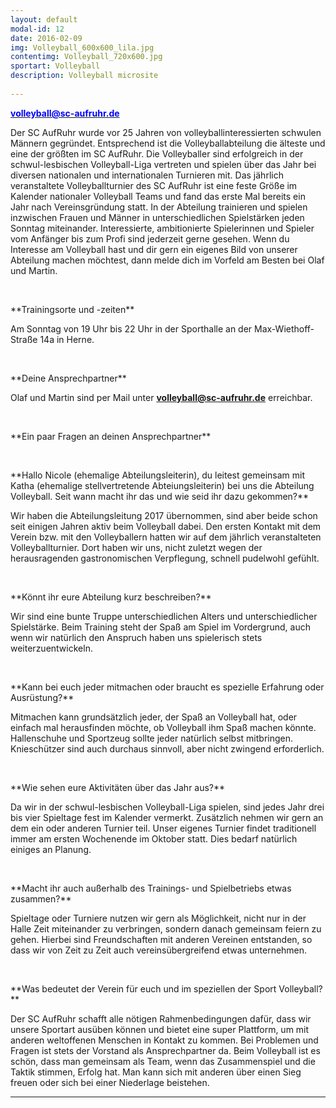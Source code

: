 ```yaml
---
layout: default
modal-id: 12
date: 2016-02-09
img: Volleyball_600x600_lila.jpg
contentimg: Volleyball_720x600.jpg
sportart: Volleyball
description: Volleyball microsite
             
---
```


<p><b><a href="mailto:Volleyball@sc-aufruhr.de"><font color="#0000FF">volleyball@sc-aufruhr.de</font></a></b></p>
Der SC AufRuhr wurde vor 25 Jahren von volleyballinteressierten schwulen Männern gegründet. Entsprechend ist die Volleyballabteilung die älteste und eine der größten im SC AufRuhr. Die Volleyballer sind erfolgreich in der schwul-lesbischen Volleyball-Liga vertreten und spielen über das Jahr bei diversen nationalen und internationalen Turnieren mit. Das jährlich veranstaltete Volleyballturnier des SC AufRuhr ist eine feste Größe im Kalender nationaler Volleyball Teams und fand das erste Mal bereits ein Jahr nach Vereinsgründung statt. In der Abteilung trainieren und spielen inzwischen Frauen und Männer in unterschiedlichen Spielstärken jeden Sonntag miteinander. Interessierte, ambitionierte Spielerinnen und Spieler vom Anfänger bis zum Profi sind jederzeit gerne gesehen.
Wenn du Interesse am Volleyball hast und dir gern ein eigenes Bild von unserer Abteilung machen möchtest, dann melde dich im Vorfeld am Besten bei Olaf und Martin.
  
<p>&nbsp;</p>
**Trainingsorte und -zeiten**

Am Sonntag von 19 Uhr bis 22 Uhr in der Sporthalle an der Max-Wiethoff-Straße 14a in Herne.

<p>&nbsp;</p>
**Deine Ansprechpartner**

Olaf und Martin sind per Mail unter <b><a href="mailto:volleyball@sc-aufruhr.de"><font color="#0000FF">volleyball@sc-aufruhr.de</font></a></b> erreichbar.
  
<p>&nbsp;</p>
**Ein paar Fragen an deinen Ansprechpartner**

<p>&nbsp;</p>
**Hallo Nicole (ehemalige Abteilungsleiterin), du leitest gemeinsam mit Katha (ehemalige stellvertretende Abteiungsleiterin) bei uns die Abteilung Volleyball. Seit wann macht ihr das und wie seid ihr dazu gekommen?**
  
Wir haben die Abteilungsleitung 2017 übernommen, sind aber beide schon seit einigen Jahren aktiv beim Volleyball dabei. Den ersten Kontakt mit dem Verein bzw. mit den Volleyballern hatten wir auf dem jährlich veranstalteten Volleyballturnier. Dort haben wir uns, nicht zuletzt wegen der herausragenden gastronomischen Verpflegung, schnell pudelwohl gefühlt.

<p>&nbsp;</p>
**Könnt ihr eure Abteilung kurz beschreiben?**

Wir sind eine bunte Truppe unterschiedlichen Alters und unterschiedlicher Spielstärke. Beim Training steht der Spaß am Spiel im Vordergrund, auch wenn wir natürlich den Anspruch haben uns spielerisch stets weiterzuentwickeln.

<p>&nbsp;</p>
**Kann bei euch jeder mitmachen oder braucht es spezielle Erfahrung oder Ausrüstung?**

Mitmachen kann grundsätzlich jeder, der Spaß an Volleyball hat, oder einfach mal herausfinden möchte, ob Volleyball ihm Spaß machen könnte. Hallenschuhe und Sportzeug sollte jeder natürlich selbst mitbringen. Knieschützer sind auch durchaus sinnvoll, aber nicht zwingend erforderlich.

<p>&nbsp;</p>
**Wie sehen eure Aktivitäten über das Jahr aus?**

Da wir in der schwul-lesbischen Volleyball-Liga spielen, sind jedes Jahr drei bis vier Spieltage fest im Kalender vermerkt. Zusätzlich nehmen wir gern an dem ein oder anderen Turnier teil. Unser eigenes Turnier findet traditionell immer am ersten Wochenende im Oktober statt. Dies bedarf natürlich einiges an Planung.

<p>&nbsp;</p>
**Macht ihr auch außerhalb des Trainings- und Spielbetriebs etwas zusammen?**

Spieltage oder Turniere nutzen wir gern als Möglichkeit, nicht nur in der Halle Zeit miteinander zu verbringen, sondern danach gemeinsam feiern zu gehen. Hierbei sind Freundschaften mit anderen Vereinen entstanden, so dass wir von Zeit zu Zeit auch vereinsübergreifend etwas unternehmen.

<p>&nbsp;</p>
**Was bedeutet der Verein für euch und im speziellen der Sport Volleyball?**

Der SC AufRuhr schafft alle nötigen Rahmenbedingungen dafür, dass wir unsere Sportart ausüben können und bietet eine super Plattform, um mit anderen weltoffenen Menschen in Kontakt zu kommen. Bei Problemen und Fragen ist stets der Vorstand als Ansprechpartner da. 
Beim Volleyball ist es schön, dass man gemeinsam als Team, wenn das Zusammenspiel und die Taktik stimmen, Erfolg hat. Man kann sich mit anderen über einen Sieg freuen oder sich bei einer Niederlage beistehen.

___
